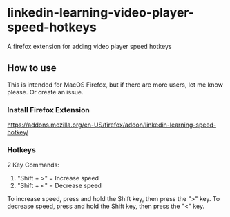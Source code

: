 # linkedin-learning-video-player-speed-hotkeys
A firefox extension for adding video player speed hotkeys

## How to use
This is intended for MacOS Firefox, but if there are more users, let me know please. Or create an issue.

### Install Firefox Extension
https://addons.mozilla.org/en-US/firefox/addon/linkedin-learning-speed-hotkey/

### Hotkeys
2 Key Commands:
1. "Shift + >" = Increase speed
2. "Shift + <" = Decrease speed

To increase speed, press and hold the Shift key, then press the ">" key.
To decrease speed, press and hold the Shift key, then press the "<" key.
